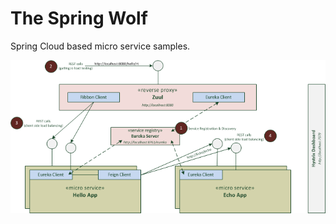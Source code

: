 The Spring Wolf
===============

Spring Cloud based micro service samples.

![Overview](/overview.png "Overview")